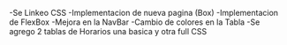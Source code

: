 -Se Linkeo CSS
-Implementacion de nueva pagina (Box)
-Implementacion de FlexBox
-Mejora en la NavBar
-Cambio de colores en la Tabla
-Se agrego 2 tablas de Horarios una basica y otra full CSS
